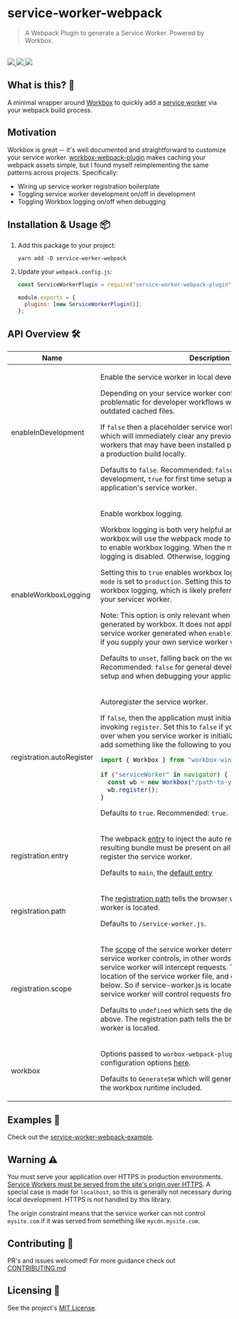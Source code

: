# service-worker-webpack

<blockquote>A Webpack Plugin to generate a Service Worker. Powered by Workbox.</blockquote>

<br />

<a href="https://www.npmjs.com/package/service-worker-webpack">
  <img src="https://img.shields.io/npm/v/service-worker-webpack.svg">
</a>
<a href="https://github.com/tatethurston/service-worker-webpack/blob/master/LICENSE">
  <img src="https://img.shields.io/npm/l/service-worker-webpack.svg">
</a>
<a href="https://www.npmjs.com/package/service-worker-webpack">
  <img src="https://img.shields.io/npm/dy/service-worker-webpack.svg">
</a>

## What is this? 🧐

A minimal wrapper around [Workbox](https://developers.google.com/web/tools/workbox) to quickly add a [service worker](https://developer.mozilla.org/en-US/docs/Web/API/Service_Worker_API) via your webpack build process.

## Motivation

Workbox is great -- it's well documented and straightforward to customize your service worker. [workbox-webpack-plugin](https://www.npmjs.com/package/workbox-webpack-plugin) makes caching your webpack assets simple, but I found myself reimplementing the same patterns across projects. Specifically:

- Wiring up service worker registration boilerplate
- Toggling service worker development on/off in development
- Toggling Workbox logging on/off when debugging

## Installation & Usage 📦

1. Add this package to your project:

   `yarn add -D service-worker-webpack`

2. Update your `webpack.config.js`:

   ```js
   const ServiceWorkerPlugin = require("service-worker-webpack-plugin");

   module.exports = {
     plugins: [new ServiceWorkerPlugin()],
   };
   ```

## API Overview 🛠

<table>
  <thead>
    <tr>
      <th>Name</th>
      <th>Description</th>
      <th>Type</th>
    </tr>
  </thead>
  <tbody>
    <tr>
      <td>enableInDevelopment</td>
<td>

Enable the service worker in local development.

Depending on your service worker configuration, this can be problematic for developer workflows where you end up serving outdated cached files.

If `false` then a placeholder service worker will be generated, which will immediately clear any previously installed service workers that may have been installed previously such as testing a production build locally.

Defaults to `false`. Recommended: `false` for general development, `true` for first time setup and when debugging your application's service worker.

</td>
<td>boolean | undefined</td>
</tr>
<tr>
  <td>enableWorkboxLogging</td>
<td>

Enable workbox logging.

Workbox logging is both very helpful and very chatty. By default, workbox will use the webpack mode to determine whether or not to enable workbox logging. When the mode is `production`, then logging is disabled. Otherwise, logging is enabled.

Setting this to `true` enables workbox logging when the webpack `mode` is set to `production`. Setting this to `false` will disable workbox logging, which is likely preferred when not debugging your servicer worker.

Note: This option is only relevant when using the service worker generated by workbox. It does not apply to the development service worker generated when `enableInDevelopment` is `false`, or if you supply your own service worker via workbox's `swSrc` field.

Defaults to `unset`, falling back on the workbox behavior. Recommended: `false` for general development, `true` for first time setup and when debugging your application's service worker.

</td>
  <td>boolean | undefined</td>
</tr>
<tr>
  <td>registration.autoRegister</td>
<td>

Autoregister the service worker.

If `false`, then the application must initialize the service worker by invoking `register`. Set this to `false` if you'd like to take control over when you service worker is initialized. You'll then need to add something like the following to your application:

```javascript
import { Workbox } from "workbox-window";

if ("serviceWorker" in navigator) {
  const wb = new Workbox("/path-to-your-service-worker.js");
  wb.register();
}
```

Defaults to `true`. Recommended: `true`.

</td>
</td>
  <td>boolean | undefined</td>
</tr>
<tr>
  <td>registration.entry</td>
<td>

The webpack [entry](https://webpack.js.org/concepts/entry-points/) to inject the auto registration code into. The resulting bundle must be present on all pages that expect to register the service worker.

Defaults to `main`, the [default entry](https://webpack.js.org/concepts/entry-points/#single-entry-shorthand-syntax.)

</td>
</td>
  <td>string | undefined</td>
</tr>
<tr>
  <td>registration.path</td>
<td>

The [registration path](https://developers.google.com/web/ilt/pwa/introduction-to-service-worker#registration_and_scope) tells the browser where your service worker is located.

Defaults to `/service-worker.js`.

</td>
</td>
  <td>string | undefined</td>
</tr>
<tr>
  <td>registration.scope</td>
<td>

The [scope](https://developers.google.com/web/ilt/pwa/introduction-to-service-worker#registration_and_scope) of the service worker determines which files the service worker controls, in other words, from which path the service worker will intercept requests. The default scope is the location of the service worker file, and extends to all directories below. So if service-worker.js is located in the root directory, the service worker will control requests from all files at this domain.

Defaults to `undefined` which sets the default scope as described above.
The registration path tells the browser where your service worker is located.

</td>
</td>
  <td>string | undefined</td>
</tr>
<tr>
  <td>workbox</td>
<td>

Options passed to `worbox-webpack-plugin`. See all available configuration options [here](https://developers.google.com/web/tools/workbox/modules/workbox-webpack-plugin).

Defaults to `GenerateSW` which will generate a service worker with the workbox runtime included.

</td>
  <td>InjectManifestOptions | GenerateSWOptions</td>
</tr>
  </tbody>
</table>

## Examples 🚀

Check out the [service-worker-webpack-example](https://github.com/tatethurston/service-worker-webpack/blob/master/examples/react-example/).

## Warning ⚠️

You must serve your application over HTTPS in production environments. [Service Workers must be served from the site's origin over HTTPS](https://developers.google.com/web/fundamentals/primers/service-workers). A special case is made for `localhost`, so this is generally not necessary during local development. HTTPS is _not_ handled by this library.

The origin constraint means that the service worker can not control `mysite.com` if it was served from something like `mycdn.mysite.com`.

## Contributing 👫

PR's and issues welcomed! For more guidance check out [CONTRIBUTING.md](https://github.com/tatethurston/service-worker-webpack/blob/master/CONTRIBUTING.md)

## Licensing 📃

See the project's [MIT License](https://github.com/tatethurston/service-worker-webpack/blob/master/LICENSE).
